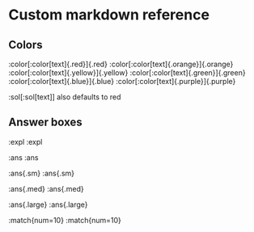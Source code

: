 # Custom markdown reference

## Colors

:color[\:color[text]{.red}]{.red} 
:color[\:color[text]{.orange}]{.orange}
:color[\:color[text]{.yellow}]{.yellow} 
:color[\:color[text]{.green}]{.green} 
:color[\:color[text]{.blue}]{.blue} 
:color[\:color[text]{.purple}]{.purple}

:sol[\:sol[text]] also defaults to red

## Answer boxes

\:expl
:expl

\:ans :ans

\:ans{.sm} :ans{.sm}

\:ans{.med} :ans{.med}

\:ans{.large} :ans{.large}


\:match{num=10}
:match{num=10}